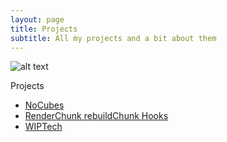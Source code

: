 ```yaml
---
layout: page
title: Projects
subtitle: All my projects and a bit about them
---
```


![alt text](/projects/nocubes/nocubes_shaders.png "NoCubes with Shaders")

Projects
- [NoCubes](/projects/nocubes/)
- [RenderChunk rebuildChunk Hooks](/projects/render_chunk_rebuild_chunk_hooks/)
- [WIPTech](/projects/wiptech/)
